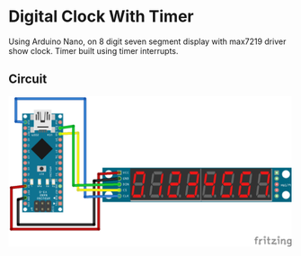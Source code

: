 # Digital Clock With Timer
Using Arduino Nano, on 8 digit seven segment display with max7219 driver show clock. Timer built using timer interrupts.

## Circuit
![circuit](./circuit.png)